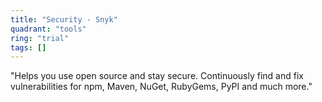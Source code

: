 ```yaml
---
title: "Security - Snyk"
quadrant: "tools"
ring: "trial"
tags: []
---
```


"Helps you use open source and stay secure. Continuously find and fix vulnerabilities for npm, Maven, NuGet, RubyGems, PyPI and much more."
